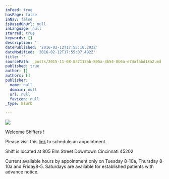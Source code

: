 ```yaml
---
inFeed: true
hasPage: false
inNav: false
isBasedOnUrl: null
inLanguage: null
starred: true
keywords: []
description: ''
datePublished: '2016-02-12T17:55:10.293Z'
dateModified: '2016-02-12T17:55:07.492Z'
title: ''
sourcePath: _posts/2015-11-08-8a7112ab-805a-4b54-8b6a-e74afabd18a2.md
published: true
author: []
authors: []
publisher:
  name: null
  domain: null
  url: null
  favicon: null
_type: Blurb

---
```

![](https://the-grid-user-content.s3-us-west-2.amazonaws.com/900ee071-7dcb-4ffe-9f84-a648e488bad9.jpg)

Welcome Shifters !

Please visit this [link][0] to schedule an appointment. 

Shift is located at 805 Elm Street Downtown Cincinnati 45202

Current available hours by appointment only on Tuesday 8-10a, Thursday 8-10a and Friday8-5\. Saturdays are available for established patients with advance notice.

[0]: https://www.schedulicity.com/scheduling/SCW4TF